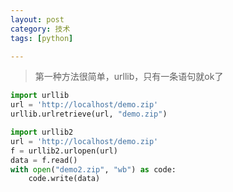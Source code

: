 ```yaml
---
layout: post
category: 技术
tags: [python]

---
```


>第一种方法很简单，urllib，只有一条语句就ok了

```python
import urllib
url = 'http://localhost/demo.zip'
urllib.urlretrieve(url, "demo.zip")
```

```python
import urllib2
url = 'http://localhost/demo.zip'
f = urllib2.urlopen(url)
data = f.read()
with open("demo2.zip", "wb") as code:
    code.write(data)
```
